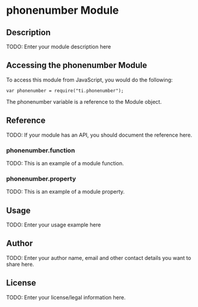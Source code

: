 # phonenumber Module

## Description

TODO: Enter your module description here

## Accessing the phonenumber Module

To access this module from JavaScript, you would do the following:

    var phonenumber = require("ti.phonenumber");

The phonenumber variable is a reference to the Module object.

## Reference

TODO: If your module has an API, you should document
the reference here.

### phonenumber.function

TODO: This is an example of a module function.

### phonenumber.property

TODO: This is an example of a module property.

## Usage

TODO: Enter your usage example here

## Author

TODO: Enter your author name, email and other contact
details you want to share here.

## License

TODO: Enter your license/legal information here.
